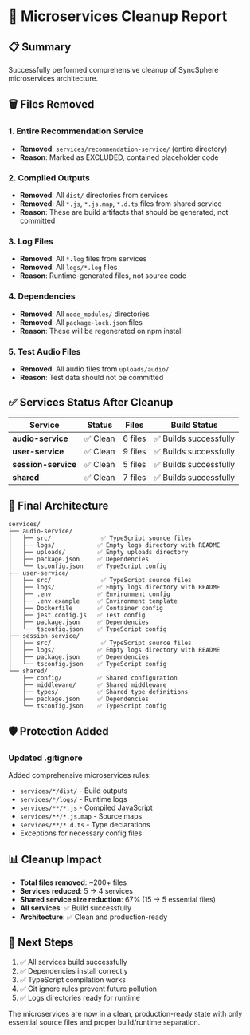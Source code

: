 # 🧹 Microservices Cleanup Report

## 📋 Summary
Successfully performed comprehensive cleanup of SyncSphere microservices architecture.

## 🗑️ Files Removed

### 1. Entire Recommendation Service
- **Removed**: `services/recommendation-service/` (entire directory)
- **Reason**: Marked as EXCLUDED, contained placeholder code

### 2. Compiled Outputs
- **Removed**: All `dist/` directories from services
- **Removed**: All `*.js`, `*.js.map`, `*.d.ts` files from shared service
- **Reason**: These are build artifacts that should be generated, not committed

### 3. Log Files
- **Removed**: All `*.log` files from services
- **Removed**: All `logs/*.log` files
- **Reason**: Runtime-generated files, not source code

### 4. Dependencies
- **Removed**: All `node_modules/` directories
- **Removed**: All `package-lock.json` files
- **Reason**: These will be regenerated on npm install

### 5. Test Audio Files
- **Removed**: All audio files from `uploads/audio/`
- **Reason**: Test data should not be committed

## ✅ Services Status After Cleanup

| Service | Status | Files | Build Status |
|---------|--------|-------|--------------|
| **audio-service** | ✅ Clean | 6 files | ✅ Builds successfully |
| **user-service** | ✅ Clean | 9 files | ✅ Builds successfully |
| **session-service** | ✅ Clean | 5 files | ✅ Builds successfully |
| **shared** | ✅ Clean | 7 files | ✅ Builds successfully |

## 📁 Final Architecture

```
services/
├── audio-service/
│   ├── src/              ✅ TypeScript source files
│   ├── logs/            ✅ Empty logs directory with README
│   ├── uploads/         ✅ Empty uploads directory
│   ├── package.json     ✅ Dependencies
│   └── tsconfig.json    ✅ TypeScript config
├── user-service/
│   ├── src/              ✅ TypeScript source files  
│   ├── logs/            ✅ Empty logs directory with README
│   ├── .env             ✅ Environment config
│   ├── .env.example     ✅ Environment template
│   ├── Dockerfile       ✅ Container config
│   ├── jest.config.js   ✅ Test config
│   ├── package.json     ✅ Dependencies
│   └── tsconfig.json    ✅ TypeScript config
├── session-service/
│   ├── src/              ✅ TypeScript source files
│   ├── logs/            ✅ Empty logs directory with README  
│   ├── package.json     ✅ Dependencies
│   └── tsconfig.json    ✅ TypeScript config
└── shared/
    ├── config/          ✅ Shared configuration
    ├── middleware/      ✅ Shared middleware
    ├── types/           ✅ Shared type definitions
    ├── package.json     ✅ Dependencies
    └── tsconfig.json    ✅ TypeScript config
```

## 🛡️ Protection Added

### Updated .gitignore
Added comprehensive microservices rules:
- `services/*/dist/` - Build outputs
- `services/*/logs/` - Runtime logs  
- `services/**/*.js` - Compiled JavaScript
- `services/**/*.js.map` - Source maps
- `services/**/*.d.ts` - Type declarations
- Exceptions for necessary config files

## 📊 Cleanup Impact

- **Total files removed**: ~200+ files
- **Services reduced**: 5 → 4 services  
- **Shared service size reduction**: 67% (15 → 5 essential files)
- **All services**: ✅ Build successfully
- **Architecture**: ✅ Clean and production-ready

## 🚀 Next Steps

1. ✅ All services build successfully
2. ✅ Dependencies install correctly
3. ✅ TypeScript compilation works
4. ✅ Git ignore rules prevent future pollution
5. ✅ Logs directories ready for runtime

The microservices are now in a clean, production-ready state with only essential source files and proper build/runtime separation.
